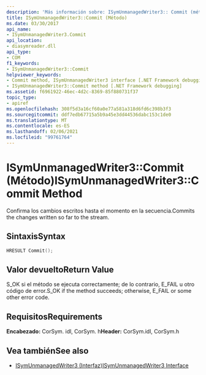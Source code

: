 ```yaml
---
description: 'Más información sobre: ISymUnmanagedWriter3:: Commit (método)'
title: ISymUnmanagedWriter3::Commit (Método)
ms.date: 03/30/2017
api_name:
- ISymUnmanagedWriter3.Commit
api_location:
- diasymreader.dll
api_type:
- COM
f1_keywords:
- ISymUnmanagedWriter3::Commit
helpviewer_keywords:
- Commit method, ISymUnmanagedWriter3 interface [.NET Framework debugging]
- ISymUnmanagedWriter3::Commit method [.NET Framework debugging]
ms.assetid: f6961922-46ec-4d2c-8369-85f880731f37
topic_type:
- apiref
ms.openlocfilehash: 308f5d3a16cf60a0e77a581a318d6fd6c398b3f3
ms.sourcegitcommit: ddf7edb67715a5b9a45e3dd44536dabc153c1de0
ms.translationtype: MT
ms.contentlocale: es-ES
ms.lasthandoff: 02/06/2021
ms.locfileid: "99761764"
---
```

# <a name="isymunmanagedwriter3commit-method"></a><span data-ttu-id="79e88-103">ISymUnmanagedWriter3::Commit (Método)</span><span class="sxs-lookup"><span data-stu-id="79e88-103">ISymUnmanagedWriter3::Commit Method</span></span>

<span data-ttu-id="79e88-104">Confirma los cambios escritos hasta el momento en la secuencia.</span><span class="sxs-lookup"><span data-stu-id="79e88-104">Commits the changes written so far to the stream.</span></span>  
  
## <a name="syntax"></a><span data-ttu-id="79e88-105">Sintaxis</span><span class="sxs-lookup"><span data-stu-id="79e88-105">Syntax</span></span>  
  
```cpp  
HRESULT Commit();  
```  
  
## <a name="return-value"></a><span data-ttu-id="79e88-106">Valor devuelto</span><span class="sxs-lookup"><span data-stu-id="79e88-106">Return Value</span></span>  

 <span data-ttu-id="79e88-107">S_OK si el método se ejecuta correctamente; de lo contrario, E_FAIL u otro código de error.</span><span class="sxs-lookup"><span data-stu-id="79e88-107">S_OK if the method succeeds; otherwise, E_FAIL or some other error code.</span></span>  
  
## <a name="requirements"></a><span data-ttu-id="79e88-108">Requisitos</span><span class="sxs-lookup"><span data-stu-id="79e88-108">Requirements</span></span>  

 <span data-ttu-id="79e88-109">**Encabezado:** CorSym. idl, CorSym. h</span><span class="sxs-lookup"><span data-stu-id="79e88-109">**Header:** CorSym.idl, CorSym.h</span></span>  
  
## <a name="see-also"></a><span data-ttu-id="79e88-110">Vea también</span><span class="sxs-lookup"><span data-stu-id="79e88-110">See also</span></span>

- [<span data-ttu-id="79e88-111">ISymUnmanagedWriter3 (Interfaz)</span><span class="sxs-lookup"><span data-stu-id="79e88-111">ISymUnmanagedWriter3 Interface</span></span>](isymunmanagedwriter3-interface.md)
